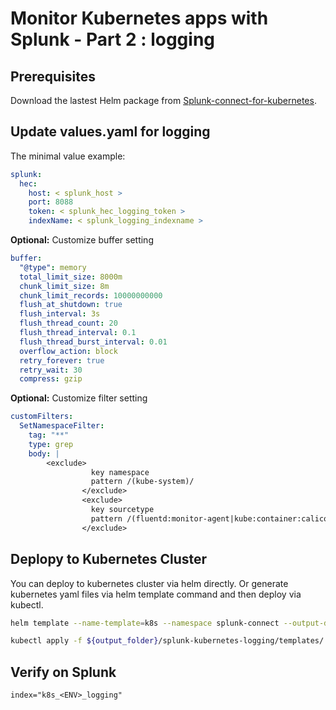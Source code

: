 Monitor Kubernetes apps with Splunk - Part 2 : logging
=======================================================

Prerequisites
--------------

Download the lastest Helm package from [Splunk-connect-for-kubernetes](https://github.com/splunk/splunk-connect-for-kubernetes).



Update values.yaml for logging
-----------------------------

The minimal value example:

```YAML
splunk:
  hec:
    host: < splunk_host >
    port: 8088
    token: < splunk_hec_logging_token >
    indexName: < splunk_logging_indexname >
```

**Optional:** Customize buffer setting

``` YAML
buffer:
  "@type": memory
  total_limit_size: 8000m
  chunk_limit_size: 8m
  chunk_limit_records: 10000000000
  flush_at_shutdown: true
  flush_interval: 3s
  flush_thread_count: 20
  flush_thread_interval: 0.1
  flush_thread_burst_interval: 0.01
  overflow_action: block
  retry_forever: true
  retry_wait: 30
  compress: gzip
```

**Optional:** Customize filter setting
```YAML
customFilters:
  SetNamespaceFilter:
    tag: "**"
    type: grep
    body: |
        <exclude>
                  key namespace
                  pattern /(kube-system)/
                </exclude>
                <exclude>
                  key sourcetype
                  pattern /(fluentd:monitor-agent|kube:container:calico-node)/
                </exclude>
```

Deplopy to Kubernetes Cluster
--------------------------------

You can deploy to kubernetes cluster via helm directly.
Or generate kubernetes yaml files via helm template command and then deploy via kubectl.

```bash
helm template --name-template=k8s --namespace splunk-connect --output-dir ${output_folder} splunk-kubernetes-logging/

kubectl apply -f ${output_folder}/splunk-kubernetes-logging/templates/
```


Verify on Splunk
----------------

```
index="k8s_<ENV>_logging"
```

